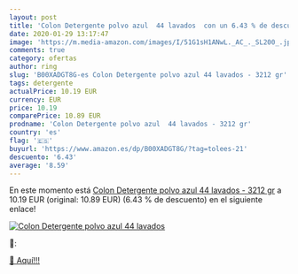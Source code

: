 ```yaml
---
layout: post
title: 'Colon Detergente polvo azul  44 lavados  con un 6.43 % de descuento'
date: 2020-01-29 13:17:47
image: 'https://m.media-amazon.com/images/I/51G1sH1ANwL._AC_._SL200_.jpg'
comments: true
category: ofertas
author: ring
slug: 'B00XADGT8G-es Colon Detergente polvo azul 44 lavados - 3212 gr'
tags: detergente
actualPrice: 10.19 EUR
currency: EUR
price: 10.19
comparePrice: 10.89 EUR
prodname: 'Colon Detergente polvo azul  44 lavados - 3212 gr'
country: 'es'
flag: '🇪🇸'
buyurl: 'https://www.amazon.es/dp/B00XADGT8G/?tag=tolees-21'
descuento: '6.43'
average: '8.59'
---
```


En este momento está [Colon Detergente polvo azul  44 lavados - 3212 gr](https://www.amazon.es/dp/B00XADGT8G/?tag=tolees-21) a 10.19 EUR (original: 10.89 EUR) (6.43 %  de descuento) en el siguiente enlace!

[![Colon Detergente polvo azul  44 lavados ](https://m.media-amazon.com/images/I/51G1sH1ANwL._AC_._SL200_.jpg)](https://www.amazon.es/dp/B00XADGT8G/?tag=tolees-21)

🔎:


[🛒 Aquí!!!](https://www.amazon.es/dp/B00XADGT8G/?tag=tolees-21)

